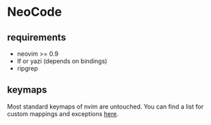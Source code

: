 # NeoCode

## requirements

- neovim >= 0.9
- lf or yazi (depends on bindings)
- ripgrep

## keymaps

Most standard keymaps of nvim are untouched. You can find a list for custom
mappings and exceptions [here](./lua/mappings.lua).
